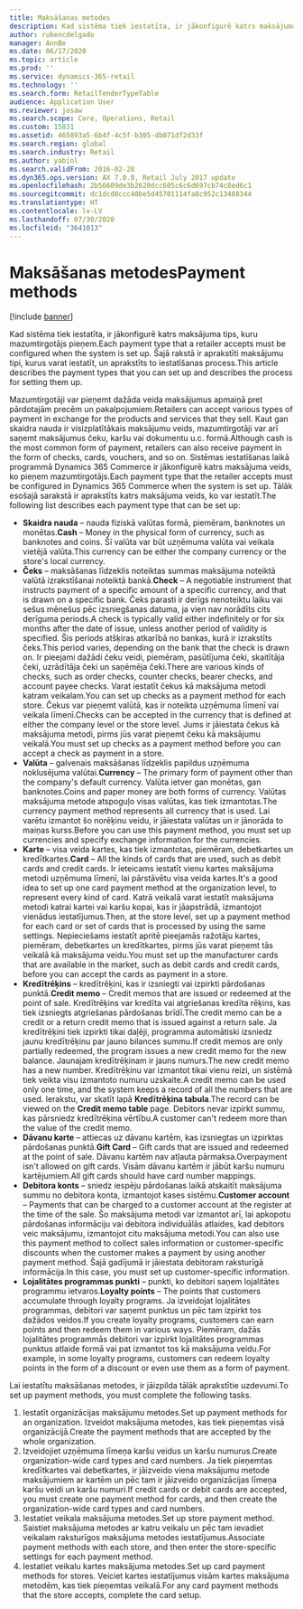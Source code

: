 ```yaml
---
title: Maksāšanas metodes
description: Kad sistēma tiek iestatīta, ir jākonfigurē katrs maksājuma tips, kuru mazumtirgotājs pieņem. Šajā rakstā ir aprakstīti maksājumu tipi, kurus varat iestatīt, un aprakstīts to iestatīšanas process.
author: rubencdelgado
manager: AnnBe
ms.date: 06/17/2020
ms.topic: article
ms.prod: ''
ms.service: dynamics-365-retail
ms.technology: ''
ms.search.form: RetailTenderTypeTable
audience: Application User
ms.reviewer: josaw
ms.search.scope: Core, Operations, Retail
ms.custom: 15831
ms.assetid: 465893a5-6b4f-4c5f-b305-db071df2d33f
ms.search.region: global
ms.search.industry: Retail
ms.author: yabinl
ms.search.validFrom: 2016-02-28
ms.dyn365.ops.version: AX 7.0.0, Retail July 2017 update
ms.openlocfilehash: 2b56609de3b2620dcc605c6c6d697cb74c8ed6c1
ms.sourcegitcommit: dc1dcd0ccc40be5d45701114fa8c952c13488344
ms.translationtype: HT
ms.contentlocale: lv-LV
ms.lasthandoff: 07/30/2020
ms.locfileid: "3641013"
---
```

# <a name="payment-methods"></a><span data-ttu-id="86902-104">Maksāšanas metodes</span><span class="sxs-lookup"><span data-stu-id="86902-104">Payment methods</span></span>

[!include [banner](includes/banner.md)]

<span data-ttu-id="86902-105">Kad sistēma tiek iestatīta, ir jākonfigurē katrs maksājuma tips, kuru mazumtirgotājs pieņem.</span><span class="sxs-lookup"><span data-stu-id="86902-105">Each payment type that a retailer accepts must be configured when the system is set up.</span></span> <span data-ttu-id="86902-106">Šajā rakstā ir aprakstīti maksājumu tipi, kurus varat iestatīt, un aprakstīts to iestatīšanas process.</span><span class="sxs-lookup"><span data-stu-id="86902-106">This article describes the payment types that you can set up and describes the process for setting them up.</span></span>

<span data-ttu-id="86902-107">Mazumtirgotāji var pieņemt dažāda veida maksājumus apmaiņā pret pārdotajām precēm un pakalpojumiem.</span><span class="sxs-lookup"><span data-stu-id="86902-107">Retailers can accept various types of payment in exchange for the products and services that they sell.</span></span> <span data-ttu-id="86902-108">Kaut gan skaidra nauda ir visizplatītākais maksājumu veids, mazumtirgotāji var arī saņemt maksājumus čeku, karšu vai dokumentu u.c. formā.</span><span class="sxs-lookup"><span data-stu-id="86902-108">Although cash is the most common form of payment, retailers can also receive payment in the form of checks, cards, vouchers, and so on.</span></span> <span data-ttu-id="86902-109">Sistēmas iestatīšanas laikā programmā Dynamics 365 Commerce ir jākonfigurē katrs maksājuma veids, ko pieņem mazumtirgotājs.</span><span class="sxs-lookup"><span data-stu-id="86902-109">Each payment type that the retailer accepts must be configured in Dynamics 365 Commerce when the system is set up.</span></span> <span data-ttu-id="86902-110">Tālāk esošajā sarakstā ir aprakstīts katrs maksājuma veids, ko var iestatīt.</span><span class="sxs-lookup"><span data-stu-id="86902-110">The following list describes each payment type that can be set up:</span></span>

- <span data-ttu-id="86902-111">**Skaidra nauda** – nauda fiziskā valūtas formā, piemēram, banknotes un monētas.</span><span class="sxs-lookup"><span data-stu-id="86902-111">**Cash** – Money in the physical form of currency, such as banknotes and coins.</span></span> <span data-ttu-id="86902-112">Šī valūta var būt uzņēmuma valūta vai veikala vietējā valūta.</span><span class="sxs-lookup"><span data-stu-id="86902-112">This currency can be either the company currency or the store's local currency.</span></span>
- <span data-ttu-id="86902-113">**Čeks** – maksāšanas līdzeklis noteiktas summas maksājuma noteiktā valūtā izrakstīšanai noteiktā bankā.</span><span class="sxs-lookup"><span data-stu-id="86902-113">**Check** – A negotiable instrument that instructs payment of a specific amount of a specific currency, and that is drawn on a specific bank.</span></span> <span data-ttu-id="86902-114">Čeks parasti ir derīgs nenoteiktu laiku vai sešus mēnešus pēc izsniegšanas datuma, ja vien nav norādīts cits derīguma periods.</span><span class="sxs-lookup"><span data-stu-id="86902-114">A check is typically valid either indefinitely or for six months after the date of issue, unless another period of validity is specified.</span></span> <span data-ttu-id="86902-115">Šis periods atšķiras atkarībā no bankas, kurā ir izrakstīts čeks.</span><span class="sxs-lookup"><span data-stu-id="86902-115">This period varies, depending on the bank that the check is drawn on.</span></span> <span data-ttu-id="86902-116">Ir pieejami dažādi čeku veidi, piemēram, pasūtījuma čeki, skaitītāja čeki, uzrādītāja čeki un saņēmēja čeki.</span><span class="sxs-lookup"><span data-stu-id="86902-116">There are various kinds of checks, such as order checks, counter checks, bearer checks, and account payee checks.</span></span> <span data-ttu-id="86902-117">Varat iestatīt čekus kā maksājuma metodi katram veikalam.</span><span class="sxs-lookup"><span data-stu-id="86902-117">You can set up checks as a payment method for each store.</span></span> <span data-ttu-id="86902-118">Čekus var pieņemt valūtā, kas ir noteikta uzņēmuma līmenī vai veikala līmenī.</span><span class="sxs-lookup"><span data-stu-id="86902-118">Checks can be accepted in the currency that is defined at either the company level or the store level.</span></span> <span data-ttu-id="86902-119">Jums ir jāiestata čekus kā maksājuma metodi, pirms jūs varat pieņemt čeku kā maksājumu veikalā.</span><span class="sxs-lookup"><span data-stu-id="86902-119">You must set up checks as a payment method before you can accept a check as payment in a store.</span></span>
- <span data-ttu-id="86902-120">**Valūta** – galvenais maksāšanas līdzeklis papildus uzņēmuma noklusējuma valūtai.</span><span class="sxs-lookup"><span data-stu-id="86902-120">**Currency** – The primary form of payment other than the company's default currency.</span></span> <span data-ttu-id="86902-121">Valūta ietver gan monētas, gan banknotes.</span><span class="sxs-lookup"><span data-stu-id="86902-121">Coins and paper money are both forms of currency.</span></span> <span data-ttu-id="86902-122">Valūtas maksājuma metode atspoguļo visas valūtas, kas tiek izmantotas.</span><span class="sxs-lookup"><span data-stu-id="86902-122">The currency payment method represents all currency that is used.</span></span> <span data-ttu-id="86902-123">Lai varētu izmantot šo norēķinu veidu, ir jāiestata valūtas un ir jānorāda to maiņas kurss.</span><span class="sxs-lookup"><span data-stu-id="86902-123">Before you can use this payment method, you must set up currencies and specify exchange information for the currencies.</span></span>
- <span data-ttu-id="86902-124">**Karte** – visa veida kartes, kas tiek izmantotas, piemēram, debetkartes un kredītkartes.</span><span class="sxs-lookup"><span data-stu-id="86902-124">**Card** – All the kinds of cards that are used, such as debit cards and credit cards.</span></span> <span data-ttu-id="86902-125">Ir ieteicams iestatīt vienu kartes maksājuma metodi uzņēmuma līmenī, lai pārstāvētu visa veida kartes.</span><span class="sxs-lookup"><span data-stu-id="86902-125">It's a good idea to set up one card payment method at the organization level, to represent every kind of card.</span></span> <span data-ttu-id="86902-126">Katrā veikalā varat iestatīt maksājuma metodi katrai kartei vai karšu kopai, kas ir jāapstrādā, izmantojot vienādus iestatījumus.</span><span class="sxs-lookup"><span data-stu-id="86902-126">Then, at the store level, set up a payment method for each card or set of cards that is processed by using the same settings.</span></span> <span data-ttu-id="86902-127">Nepieciešams iestatīt apritē pieejamās ražotāju kartes, piemēram, debetkartes un kredītkartes, pirms jūs varat pieņemt tās veikalā kā maksājuma veidu.</span><span class="sxs-lookup"><span data-stu-id="86902-127">You must set up the manufacturer cards that are available in the market, such as debit cards and credit cards, before you can accept the cards as payment in a store.</span></span>
- <span data-ttu-id="86902-128">**Kredītrēķins** – kredītrēķini, kas ir izsniegti vai izpirkti pārdošanas punktā.</span><span class="sxs-lookup"><span data-stu-id="86902-128">**Credit memo** – Credit memos that are issued or redeemed at the point of sale.</span></span> <span data-ttu-id="86902-129">Kredītrēķins var kredīta vai atgriešanas kredīta rēķins, kas tiek izsniegts atgriešanas pārdošanas brīdī.</span><span class="sxs-lookup"><span data-stu-id="86902-129">The credit memo can be a credit or a return credit memo that is issued against a return sale.</span></span> <span data-ttu-id="86902-130">Ja kredītrēķini tiek izpirkti tikai daļēji, programma automātiski izsniedz jaunu kredītrēķinu par jauno bilances summu.</span><span class="sxs-lookup"><span data-stu-id="86902-130">If credit memos are only partially redeemed, the program issues a new credit memo for the new balance.</span></span> <span data-ttu-id="86902-131">Jaunajam kredītrēķinam ir jauns numurs.</span><span class="sxs-lookup"><span data-stu-id="86902-131">The new credit memo has a new number.</span></span> <span data-ttu-id="86902-132">Kredītrēķinu var izmantot tikai vienu reizi, un sistēmā tiek veikta visu izmantoto numuru uzskaite.</span><span class="sxs-lookup"><span data-stu-id="86902-132">A credit memo can be used only one time, and the system keeps a record of all the numbers that are used.</span></span> <span data-ttu-id="86902-133">Ierakstu, var skatīt lapā **Kredītrēķina tabula**.</span><span class="sxs-lookup"><span data-stu-id="86902-133">The record can be viewed on the **Credit memo table** page.</span></span> <span data-ttu-id="86902-134">Debitors nevar izpirkt summu, kas pārsniedz kredītrēķina vērtību.</span><span class="sxs-lookup"><span data-stu-id="86902-134">A customer can't redeem more than the value of the credit memo.</span></span>
- <span data-ttu-id="86902-135">**Dāvanu karte** – attiecas uz dāvanu kartēm, kas izsniegtas un izpirktas pārdošanas punktā.</span><span class="sxs-lookup"><span data-stu-id="86902-135">**Gift Card** – Gift cards that are issued and redeemed at the point of sale.</span></span> <span data-ttu-id="86902-136">Dāvanu kartēm nav atļauta pārmaksa.</span><span class="sxs-lookup"><span data-stu-id="86902-136">Overpayment isn't allowed on gift cards.</span></span> <span data-ttu-id="86902-137">Visām dāvanu kartēm ir jābūt karšu numuru kartējumiem.</span><span class="sxs-lookup"><span data-stu-id="86902-137">All gift cards should have card number mappings.</span></span> 
- <span data-ttu-id="86902-138">**Debitora konts** – sniedz iespēju pārdošanas laikā atskaitīt maksājuma summu no debitora konta, izmantojot kases sistēmu.</span><span class="sxs-lookup"><span data-stu-id="86902-138">**Customer account** – Payments that can be charged to a customer account at the register at the time of the sale.</span></span> <span data-ttu-id="86902-139">Šo maksājuma metodi var izmantot arī, lai apkopotu pārdošanas informāciju vai debitora individuālās atlaides, kad debitors veic maksājumu, izmantojot citu maksājuma metodi.</span><span class="sxs-lookup"><span data-stu-id="86902-139">You can also use this payment method to collect sales information or customer-specific discounts when the customer makes a payment by using another payment method.</span></span> <span data-ttu-id="86902-140">Šajā gadījumā ir jāiestata debitoram raksturīgā informācija.</span><span class="sxs-lookup"><span data-stu-id="86902-140">In this case, you must set up customer-specific information.</span></span>
- <span data-ttu-id="86902-141">**Lojalitātes programmas punkti** – punkti, ko debitori saņem lojalitātes programmu ietvaros.</span><span class="sxs-lookup"><span data-stu-id="86902-141">**Loyalty points** – The points that customers accumulate through loyalty programs.</span></span> <span data-ttu-id="86902-142">Ja izveidojat lojalitātes programmas, debitori var saņemt punktus un pēc tam izpirkt tos dažādos veidos.</span><span class="sxs-lookup"><span data-stu-id="86902-142">If you create loyalty programs, customers can earn points and then redeem them in various ways.</span></span> <span data-ttu-id="86902-143">Piemēram, dažās lojalitātes programmās debitori var izpirkt lojalitātes programmas punktus atlaide formā vai pat izmantot tos kā maksājuma veidu.</span><span class="sxs-lookup"><span data-stu-id="86902-143">For example, in some loyalty programs, customers can redeem loyalty points in the form of a discount or even use them as a form of payment.</span></span>

<span data-ttu-id="86902-144">Lai iestatītu maksāšanas metodes, ir jāizpilda tālāk aprakstītie uzdevumi.</span><span class="sxs-lookup"><span data-stu-id="86902-144">To set up payment methods, you must complete the following tasks.</span></span>

1. <span data-ttu-id="86902-145">Iestatīt organizācijas maksājumu metodes.</span><span class="sxs-lookup"><span data-stu-id="86902-145">Set up payment methods for an organization.</span></span> <span data-ttu-id="86902-146">Izveidot maksājuma metodes, kas tiek pieņemtas visā organizācijā.</span><span class="sxs-lookup"><span data-stu-id="86902-146">Create the payment methods that are accepted by the whole organization.</span></span>
2. <span data-ttu-id="86902-147">Izveidojiet uzņēmuma līmeņa karšu veidus un karšu numurus.</span><span class="sxs-lookup"><span data-stu-id="86902-147">Create organization-wide card types and card numbers.</span></span> <span data-ttu-id="86902-148">Ja tiek pieņemtas kredītkartes vai debetkartes, ir jāizveido viena maksājumu metode maksājumiem ar kartēm un pēc tam ir jāizveido organizācijas līmeņa karšu veidi un karšu numuri.</span><span class="sxs-lookup"><span data-stu-id="86902-148">If credit cards or debit cards are accepted, you must create one payment method for cards, and then create the organization-wide card types and card numbers.</span></span>
3. <span data-ttu-id="86902-149">Iestatiet veikala maksājuma metodes.</span><span class="sxs-lookup"><span data-stu-id="86902-149">Set up store payment method.</span></span> <span data-ttu-id="86902-150">Saistiet maksājuma metodes ar katru veikalu un pēc tam ievadiet veikalam raksturīgos maksājuma metodes iestatījumus.</span><span class="sxs-lookup"><span data-stu-id="86902-150">Associate payment methods with each store, and then enter the store-specific settings for each payment method.</span></span>
4. <span data-ttu-id="86902-151">Iestatiet veikalu kartes maksājuma metodes.</span><span class="sxs-lookup"><span data-stu-id="86902-151">Set up card payment methods for stores.</span></span> <span data-ttu-id="86902-152">Veiciet kartes iestatījumus visām kartes maksājuma metodēm, kas tiek pieņemtas veikalā.</span><span class="sxs-lookup"><span data-stu-id="86902-152">For any card payment methods that the store accepts, complete the card setup.</span></span>
